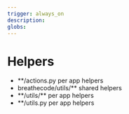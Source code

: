 ```yaml
---
trigger: always_on
description:
globs:
---
```


# Helpers

- \*\*/actions.py per app helpers
- breathecode/utils/\*\* shared helpers
- \*\*/utils/\*\* per app helpers
- \*\*/utils.py per app helpers
